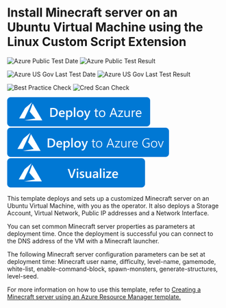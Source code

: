 # Install Minecraft server on an Ubuntu Virtual Machine using the Linux Custom Script Extension

![Azure Public Test Date](https://azurequickstartsservice.blob.core.windows.net/badges/minecraft-on-ubuntu/PublicLastTestDate.svg)
![Azure Public Test Result](https://azurequickstartsservice.blob.core.windows.net/badges/minecraft-on-ubuntu/PublicDeployment.svg)

![Azure US Gov Last Test Date](https://azurequickstartsservice.blob.core.windows.net/badges/minecraft-on-ubuntu/FairfaxLastTestDate.svg)
![Azure US Gov Last Test Result](https://azurequickstartsservice.blob.core.windows.net/badges/minecraft-on-ubuntu/FairfaxDeployment.svg)

![Best Practice Check](https://azurequickstartsservice.blob.core.windows.net/badges/minecraft-on-ubuntu/BestPracticeResult.svg)
![Cred Scan Check](https://azurequickstartsservice.blob.core.windows.net/badges/minecraft-on-ubuntu/CredScanResult.svg)

[![Deploy To Azure](https://raw.githubusercontent.com/Azure/azure-quickstart-templates/master/1-CONTRIBUTION-GUIDE/images/deploytoazure.svg?sanitize=true)](https://portal.azure.com/#create/Microsoft.Template/uri/https%3A%2F%2Fraw.githubusercontent.com%2FAzure%2Fazure-quickstart-templates%2Fmaster%2Fminecraft-on-ubuntu%2Fazuredeploy.json)  
[![Deploy To Azure US Gov](https://raw.githubusercontent.com/Azure/azure-quickstart-templates/master/1-CONTRIBUTION-GUIDE/images/deploytoazuregov.svg?sanitize=true)](https://portal.azure.us/#create/Microsoft.Template/uri/https%3A%2F%2Fraw.githubusercontent.com%2FAzure%2Fazure-quickstart-templates%2Fmaster%2Fminecraft-on-ubuntu%2Fazuredeploy.json)
[![Visualize](https://raw.githubusercontent.com/Azure/azure-quickstart-templates/master/1-CONTRIBUTION-GUIDE/images/visualizebutton.svg?sanitize=true)](http://armviz.io/#/?load=https%3A%2F%2Fraw.githubusercontent.com%2FAzure%2Fazure-quickstart-templates%2Fmaster%2Fminecraft-on-ubuntu%2Fazuredeploy.json)

This template deploys and sets up a customized Minecraft server on an Ubuntu Virtual Machine, with you as the operator. It also deploys a Storage Account, Virtual Network, Public IP addresses and a Network Interface.

You can set common Minecraft server properties as parameters at deployment time. Once the deployment is successful you can connect to the DNS address of the VM with a Minecraft launcher. 

The following Minecraft server configuration parameters can be set at deployment time: Minecraft user name, difficulty, level-name, gamemode, white-list, enable-command-block, spawn-monsters, generate-structures, level-seed.

For more information on how to use this template, refer to <a href="https://msftstack.wordpress.com/2015/09/05/creating-a-minecraft-server-using-an-azure-resource-manager-template/">Creating a Minecraft server using an Azure Resource Manager template.



